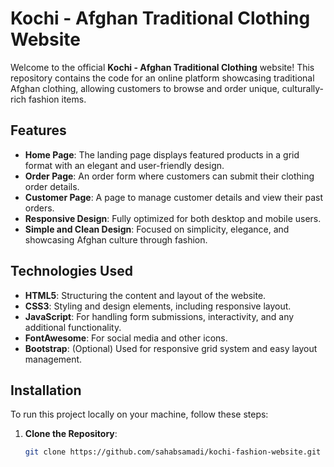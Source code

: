 # Kochi - Afghan Traditional Clothing Website

Welcome to the official **Kochi - Afghan Traditional Clothing** website! This repository contains the code for an online platform showcasing traditional Afghan clothing, allowing customers to browse and order unique, culturally-rich fashion items.

## Features

- **Home Page**: The landing page displays featured products in a grid format with an elegant and user-friendly design.
- **Order Page**: An order form where customers can submit their clothing order details.
- **Customer Page**: A page to manage customer details and view their past orders.
- **Responsive Design**: Fully optimized for both desktop and mobile users.
- **Simple and Clean Design**: Focused on simplicity, elegance, and showcasing Afghan culture through fashion.

## Technologies Used

- **HTML5**: Structuring the content and layout of the website.
- **CSS3**: Styling and design elements, including responsive layout.
- **JavaScript**: For handling form submissions, interactivity, and any additional functionality.
- **FontAwesome**: For social media and other icons.
- **Bootstrap**: (Optional) Used for responsive grid system and easy layout management.

## Installation

To run this project locally on your machine, follow these steps:

1. **Clone the Repository**:
   ```bash
   git clone https://github.com/sahabsamadi/kochi-fashion-website.git
